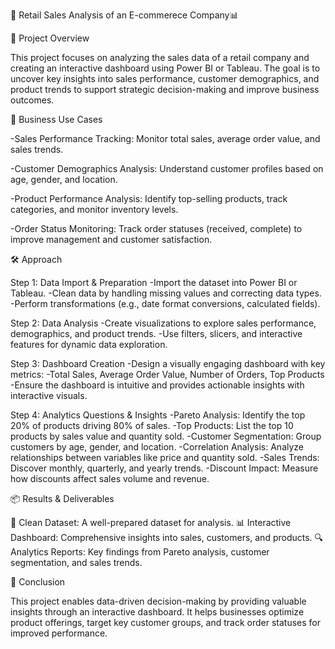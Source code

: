 🛒 Retail Sales Analysis of an E-commerece Company📊

📄 Project Overview

This project focuses on analyzing the sales data of a retail company and creating an interactive dashboard using Power BI or Tableau. The goal is to uncover key insights into sales performance, customer demographics, and product trends to support strategic decision-making and improve business outcomes.

🎯 Business Use Cases

-Sales Performance Tracking: Monitor total sales, average order value, and sales trends.

-Customer Demographics Analysis: Understand customer profiles based on age, gender, and location.

-Product Performance Analysis: Identify top-selling products, track categories, and monitor inventory levels.

-Order Status Monitoring: Track order statuses (received, complete) to improve management and customer satisfaction.

🛠️ Approach

Step 1: Data Import & Preparation
-Import the dataset into Power BI or Tableau.
-Clean data by handling missing values and correcting data types.
-Perform transformations (e.g., date format conversions, calculated fields).

Step 2: Data Analysis
-Create visualizations to explore sales performance, demographics, and product trends.
-Use filters, slicers, and interactive features for dynamic data exploration.

Step 3: Dashboard Creation
-Design a visually engaging dashboard with key metrics:
-Total Sales, Average Order Value, Number of Orders, Top Products
-Ensure the dashboard is intuitive and provides actionable insights with interactive visuals.

Step 4: Analytics Questions & Insights
-Pareto Analysis: Identify the top 20% of products driving 80% of sales.
-Top Products: List the top 10 products by sales value and quantity sold.
-Customer Segmentation: Group customers by age, gender, and location.
-Correlation Analysis: Analyze relationships between variables like price and quantity sold.
-Sales Trends: Discover monthly, quarterly, and yearly trends.
-Discount Impact: Measure how discounts affect sales volume and revenue.

📦 Results & Deliverables

📁 Clean Dataset: A well-prepared dataset for analysis.
📊 Interactive Dashboard: Comprehensive insights into sales, customers, and products.
🔍 Analytics Reports: Key findings from Pareto analysis, customer segmentation, and sales trends.

🚀 Conclusion

This project enables data-driven decision-making by providing valuable insights through an interactive dashboard. It helps businesses optimize product offerings, target key customer groups, and track order statuses for improved performance.
